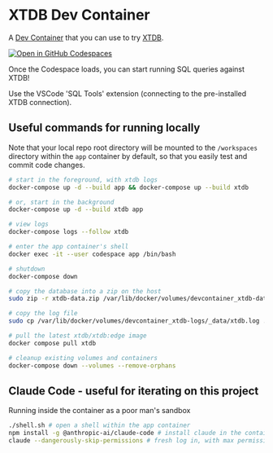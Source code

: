 # XTDB Dev Container

A [Dev Container](https://containers.dev) that you can use to try [XTDB](https://xtdb.com).

[![Open in GitHub Codespaces](https://github.com/codespaces/badge.svg)](https://codespaces.new/xtdb/xtdb)

Once the Codespace loads, you can start running SQL queries against XTDB!

Use the VSCode 'SQL Tools' extension (connecting to the pre-installed XTDB connection).

## Useful commands for running locally

Note that your local repo root directory will be mounted to the `/workspaces` directory within the `app` container by default, so that you easily test and commit code changes.

```bash
# start in the foreground, with xtdb logs
docker-compose up -d --build app && docker-compose up --build xtdb

# or, start in the background
docker-compose up -d --build xtdb app

# view logs
docker-compose logs --follow xtdb

# enter the app container's shell
docker exec -it --user codespace app /bin/bash

# shutdown
docker-compose down

# copy the database into a zip on the host
sudo zip -r xtdb-data.zip /var/lib/docker/volumes/devcontainer_xtdb-data/_data

# copy the log file
sudo cp /var/lib/docker/volumes/devcontainer_xtdb-logs/_data/xtdb.log .

# pull the latest xtdb/xtdb:edge image
docker compose pull xtdb

# cleanup existing volumes and containers
docker-compose down --volumes --remove-orphans
```

## Claude Code - useful for iterating on this project

Running inside the container as a poor man's sandbox

```bash
./shell.sh # open a shell within the app container
npm install -g @anthropic-ai/claude-code # install claude in the container like you otherwise would
claude --dangerously-skip-permissions # fresh log in, with max permissions (use at your own risk!)
```
